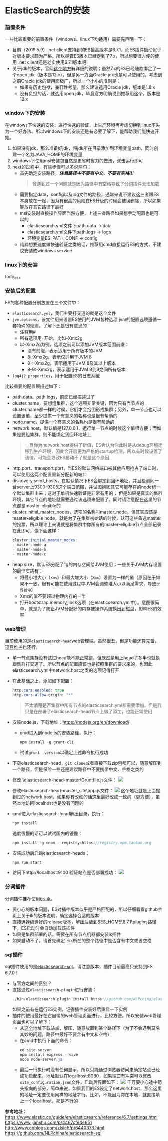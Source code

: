 ElasticSearch的安装
=========

### 前置条件
一些比较重要的前置条件（windows、linux下均适用）需要先声明一下：
- 目前（2019.5.9）.net client支持到的ES最高版本是6.7.1，而ES插件启动似乎对版本要求颇为严格，所以尽管ES版本已经走到了7.x，所以想要很方便的使用 .net client还是老实使用6.7.1版本吧
- 关于jdk的版本，官网[这个地方](https://www.elastic.co/guide/en/elasticsearch/reference/current/setup.html)有详细的说明；虽然7.x的ES已经随款绑定了一个open jdk（版本是12.x），但是另一方面Oracle jdk也是可以使用的。考虑到之前Oracle jdk的使用面极广，所以一个小小的准则是：
    - 如果有历史包袱，兼容性考量，那么建议选用Oracle jdk，版本是1.8.x
    - 没有负担的话，就选用open jdk，毕竟官方明确说到推荐用这个，版本是12.x

### window下的安装
在windows下快速的安装，进行快速的验证，上生产环境再考虑切换到linux不失为一个好办法。所以windows下的安装还是有必要了解下，能帮助我们能快速开始。
1. 如果没有jdk，那么准备好jdk，将jdk所在目录添加到环境变量path，同时创建一个名为JAVA_HOME的环境变量
2. windows下使用msi安装包自然是更省时省力的做法，双击运行即可
3. next的过程中，有些步骤可以多说两句：
    - 首先确定安装路径，***注意路径中不要有中文、不要有空格!!!***
        > 曾遇到过一个问题就是因为路径中有空格导致了分词插件无法加载 
    - 需要指定data，config以及log文件的路径，通常来说不建议这三者跟ES本身放在一起，因为有很高的风险在ES升级的时候会被误删除，所以如果能放在其它路径下最好
    - msi安装时直接操作界面当然方便，上述三者路径如果想手动配置也是可以的
        - elasticsearch.yml文件下path.data -> data
        - elasticsearch.yml文件下path.logs -> logs
        - 环境变量ES_PATH_CONF -> config 
    - 纯粹想要速度做快速验证之类的话，推荐用cmd直接运行ES的方式，不建议安装成windows service
### linux下的安装
todo。。。

### 安装后的配置
ES的各种配置分别放置在三个文件中：
- `elasticsearch.yml`，我们主要打交道的就是这个文件
- `jvm.options`，该文件用来设置ES使用的JVM各种选项
    jvm的配置选项遵循一套特殊的规则，了解下还是很有意思的：
    - 注释用\#
    - 所有选项用`-`开始，比如-Xmx2g
    - 以-Xmx2g为例，选项之前可以添加JVM版本范围前缀：
        - 没有前缀，表示适用于所有版本的JVM
        - 8:-Xmx2g，表示仅适用于JVM 8
        - 8-:-Xmx2g，表示适用于JVM 8及其以上版本
        - 8-9:-Xmx2g，表示适用于JVM 8到9之间所有版本
- `log4j2.properties`，用于配置ES的日志系统

比较重要的配置项描述如下：
- path.data、path.logs，前面已经描述过了
- cluster.name，要想组集群，这个选项非常关键，因为只有当节点的cluster.name都一样的时候，它们才会抱团形成集群；另外，单一节点也可以设置该值，至少提供一个有意义的名称也是很有帮助的
- node.name，提供一个有意义的名称也是很有帮助的
- network.host，默认值是127.0.0.1，运行单一节点的时候这个值很方便；而如果是要组集群，则不能绑定到回环地址上
    > 一旦你为network.host提供了新值，ES会认为你此时是从debug环境迁移到生产环境，因此会开启更为严格的startup检测，所以有时候设置了该值，可能会导致ES启动不了就是这个原因
- http.port、transport.port，当ES的默认网络端口被其他应用抢占了端口时，可以使用这两个配置重新分配新的端口
- discovery.seed_hosts，在默认情况下ES会绑定到回环地址，并且检测同一台server上9300-9305这个端口范围，并试图抱团其它可能存在的node组一个默认集群出来；这对于单机快速验证是非常有用的；
但是如果是真实的集群环境，其它节点的地址就需要通过该选项来配置了。同时请注意配在这里的节点都是master-eligible的
- cluster.initial_master_nodes，选项的名称叫master_node，但其实应该是master-eligible node，就是为了在集群初始话的时候，认可这些备选master的投票，所以理论上来说就是将集群中你所有的master-eligible节点全部记录在此即可，像下面这样：
    ```csharp
    cluster.initial_master_nodes: 
   - master-node-a
   - master-node-b
   - master-node-c
    ```
- heap size，默认ES分配了1g的内存空间给JVM使用；一些关于JVM内存设置的最佳实践有：
    - 将最小堆大小（`Xms`）和最大堆大小（`Xmx`）设置为一样的值（原因在于如果不一致，很有可能在使用过程中JVM会调整堆大小以满足需求，导致`世界暂停`）
    - Xmx的值不要超过物理内存的一半
    - 打开bootstrap.memory_lock选项（在elasticsearch.yml中）。意图很简单，就是为了防止JVM分配好的内存被操作系统换出到磁盘，影响ES的效率

### web管理
目前使用的是`elasticsearch-head`web管理端。虽然很丑，但是功能还算完备，[项目维护](https://github.com/mobz/elasticsearch-head)也还行。
- 单一节点集群没有试过head能不能正常跑，但既然是用上head了多半也就是跟集群打交道了。所以节点的配置应该也是按照集群的要求来的，也因此elasticsearch.yml中network.host之类的选项记得打开

- 在此基础之上，添加如下配置：
    ```csharp
    http.cors.enabled: true 
    http.cors.allow-origin: "*"
    ```
    > 不太清楚是否集群中所有节点的elasticsearch.yml都需要添加，但是我只是在部署了elasticsearch-head节点上做了添加，也能正常使用

- 安装node.js，下载地址：https://nodejs.org/en/download/
  - cmd进入到node.js的安装路径，执行：
    ```csharp
    npm install -g grunt-cli
    ```  
  - 试试`grunt -version`以确定上述命令执行成功
- 下载elasticsearch-head，`git clone`或者直接下载zip包都可以，随意解压到一个路径，但是保险一些还是建议路径中不要携带中文、空格之类的
- 修改 \elasticsearch-head-master\Gruntfile.js文件：
  ![](images/elastic_search安装-01.png)
- 修改elasticsearch-head-master_site\app.js文件：
  ![](images/elastic_search安装-02.png)
  这个地址就是上面提到过的network.host，如果你有改动的话这里最好改成一致的（更方便），虽然本地访问localhost也是没有问题的
- cmd进入elasticsearch-head解压目录，执行：
  ```csharp
  npm install
  ```
  速度很慢的话可以试试国内的镜像：
  ```csharp
  npm install -g cnpm --registry=https://registry.npm.taobao.org
  ```
- 安装成功后启动elasticsearch-heads：
  ```csharp
  npm run start
  ```
- 访问下http://localhost:9100 验证站点是否部署成功：
  ![](images/elastic_search安装-03.png)

### 分词插件
分词插件推荐使用[es-ik](https://github.com/medcl/elasticsearch-analysis-ik)。

- 要小心的版本问题，ES对插件版本似乎是严格匹配的，所以仔细看看github主页上关于ik的版本说明，确定选择合适的版本
- 直接选择编译好的release版本，解压后放到$ES_HOME\6.7.1\plugins路径下，ES启动时会自动加载该插件
- 如果是集群部署的话，需要在所有节点机器都安装ik插件
- 如果启动不了，请首先确定下ik所在的整个路径中是否含有中文或者空格

### sql插件
sql插件使用的是[elasticsearch-sql](https://github.com/NLPchina/elasticsearch-sql)。请注意版本，插件目前最高只支持到ES 6.7.0！

- 与官方之间的区别？
- 直接通过`elasticsearch-plugin`进行安装：
    ```csharp
    ./bin/elasticsearch-plugin install https://github.com/NLPchina/elasticsearch-sql/releases/download/6.7.0.0/elasticsearch-sql-6.7.0.0.zip
    ```
    如果之前有在运行ES实例，记得插件安装好后重启一下实例
- 插件的使用最好在它自带的web管理页面进行，比较方便，所以安装web管理页面也可以了解下：
    - 从[这个](https://github.com/NLPchina/elasticsearch-sql/releases/download/5.4.1.0/es-sql-site-standalone.zip)地址下载站点，解压，随意放置到某个路径下（为了不会遇到莫名其妙的问题，路径中最好不要含有中文和空格）
    - 在cmd中执行下面的命令：
        ```csharp
        cd site-server
        npm install express --save
        node node-server.js 
        ```
    - 最后一行执行时没有任何显示，所以只能通过浏览器访问来确定站点已经成功启起来。地址默认在localhost:8080，如果端口有冲突可以修改`site_configuration.json`文件，启动后界面如下：
    ![](images/elastic_search安装-04.png)
    千万要小心途中箭头指向的部分，简单来说，如果我们的ES设定了network.host，那么这里的地址一定要使用同样的地址才行。比如，不能因为你在本地，就直接填上一个localhost，那是不行的



**参考地址：**
https://www.elastic.co/guide/en/elasticsearch/reference/6.7/settings.html
https://www.jianshu.com/p/4467cfe4e651
http://www.cnblogs.com/zlslch/p/6440373.html
https://github.com/NLPchina/elasticsearch-sql


